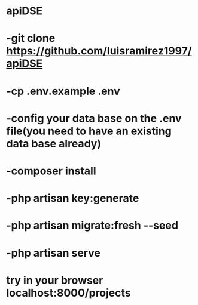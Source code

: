 # apiDSE
# -git clone https://github.com/luisramirez1997/apiDSE 
# -cp .env.example .env
# -config your data base on the .env file(you need to have an existing data base already)
# -composer install
# -php artisan key:generate
# -php artisan migrate:fresh --seed
# -php artisan serve

# try in your browser localhost:8000/projects